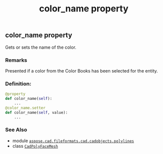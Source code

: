 ﻿---
title: color_name property
second_title: Aspose.CAD for Python via .NET API References
description: 
type: docs
weight: 150
url: /python-net/aspose.cad.fileformats.cad.cadobjects.polylines/cadpolyfacemesh/color_name/
is_root: false
---

## color_name property


Gets or sets the name of the color.

### Remarks 


Presented if a color from the Color Books has been selected for the entity.
### Definition:
```python
@property
def color_name(self):
    ...
@color_name.setter
def color_name(self, value):
    ...
```

### See Also
* module [`aspose.cad.fileformats.cad.cadobjects.polylines`](../../)
* class [`CadPolyFaceMesh`](/cad/python-net/aspose.cad.fileformats.cad.cadobjects.polylines/cadpolyfacemesh)
